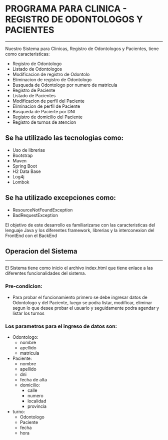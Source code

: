 # PROGRAMA PARA CLINICA - REGISTRO DE ODONTOLOGOS Y PACIENTES
---
Nuestro Sistema para Clinicas, Registro de Odontologos y Pacientes, tiene como caracteristicas:

- Registro de Odontologo
- Listado de Odontologos
- Modificacion de registro de Odontolo
- Eliminacion de registro de Odontologo
- Busqueda de Odontologo por numero de matricula
- Registro de Paciente
- Listado de Pacientes
- Modificacion de perfil del Paciente
- Eliminacion de perfil de Paciente
- Busqueda de Pacierte por DNI           
- Registro de domicilio del Paciente
- Registro de turnos de atencion


## Se ha utilizado las tecnologias como:

- Uso de librerias
- Bootstrap
- Maven
- Spring Boot
- H2 Data Base
- Log4j
- Lombok


## Se ha utilizado excepciones como:

- ResourceNotFoundException
- BadRequestException

El objetivo de este desarrollo es familiarizarse con las caracteristicas del lenguaje Java
y los diferentes framework, librerias y la interconexion del FrontEnd con el BackEnd


## Operacion del Sistema
---
El Sistema tiene como inicio el archivo index.html que tiene enlace a las diferentes funcionalidades del sistema.


### Pre-condicion:
- Para probar el funcionamiento primero se debe ingresar datos de Odontologo y del Paciente, luego se podra listar, modificar, eliminar segun lo que desee probar el usuario y seguidamente podra agendar y listar los turnos


### Los parametros para el ingreso de datos son:

- Odontologo: 
    - nombre
    - apellido
    - matricula
- Paciente:
    - nombre
    - apellido
    - dni
    - fecha de alta
    - domicilio:
        - calle
        - numero
        - localidad
        - provincia
- turno:
    - Odontologo
    - Paciente
    - fecha
    - hora
 

